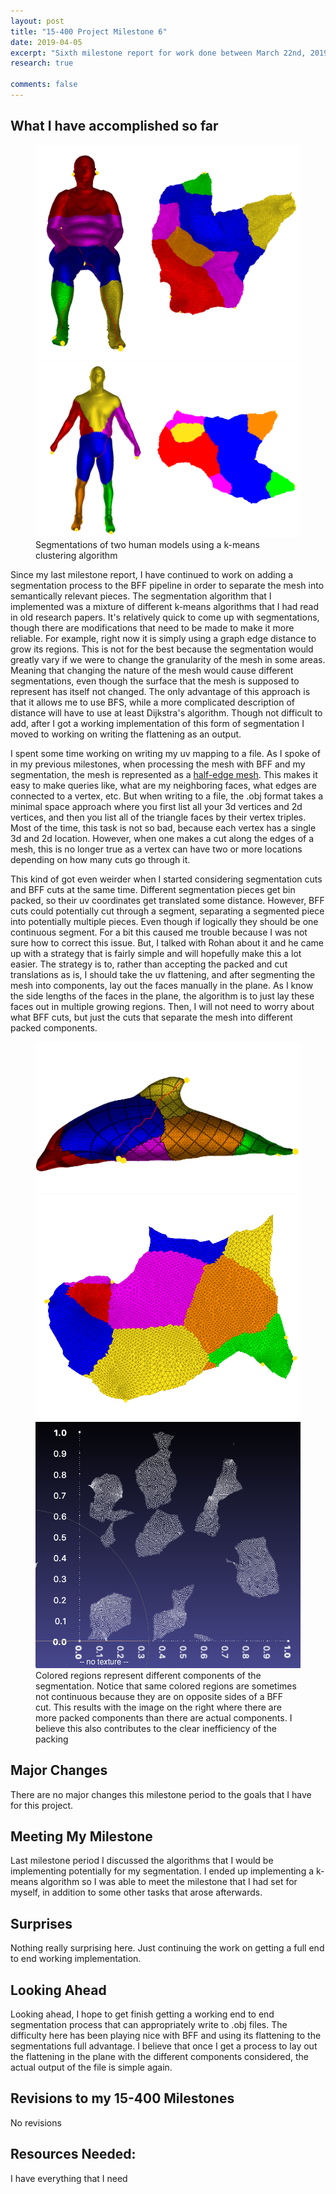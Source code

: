 ```yaml
---
layout: post
title: "15-400 Project Milestone 6"
date: 2019-04-05
excerpt: "Sixth milestone report for work done between March 22nd, 2019 and April 5th, 2019"
research: true

comments: false
---
```


## What I have accomplished so far

<figure class="half">
  <a href="/assets/img/research/basic-kmeans-segmentation.png"><img src="/assets/img/research/basic-kmeans-segmentation.png"></a>
  <a href="/assets/img/research/basic-kmeans-segmentation2.png"><img src="/assets/img/research/basic-kmeans-segmentation2.png"></a>
  <figcaption>Segmentations of two human models using a k-means clustering algorithm</figcaption>
</figure>

Since my last milestone report, I have continued to work on adding a segmentation process to the BFF pipeline in order to separate the mesh into semantically relevant pieces. The segmentation algorithm that I implemented was a mixture of different k-means algorithms that I had read in old research papers. It's relatively quick to come up with segmentations, though there are modifications that need to be made to make it more reliable. For example, right now it is simply using a graph edge distance to grow its regions. This is not for the best because the segmentation would greatly vary if we were to change the granularity of the mesh in some areas. Meaning that changing the nature of the mesh would cause different segmentations, even though the surface that the mesh is supposed to represent has itself not changed. The only advantage of this approach is that it allows me to use BFS, while a more complicated description of distance will have to use at least Dijkstra's algorithm. Though not difficult to add, after I got a working implementation of this form of segmentation I moved to working on writing the flattening as an output.

I spent some time working on writing my uv mapping to a file. As I spoke of in my previous milestones, when processing the mesh with BFF and my segmentation, the mesh is represented as a [half-edge mesh](http://www.openmesh.org/Documentation/OpenMesh-Doc-Latest/a03930.html). This makes it easy to make queries like, what are my neighboring faces, what edges are connected to a vertex, etc. But when writing to a file, the .obj format takes a minimal space approach where you first list all your 3d vertices and 2d vertices, and then you list all of the triangle faces by their vertex triples. Most of the time, this task is not so bad, because each vertex has a single 3d and 2d location. However, when one makes a cut along the edges of a mesh, this is no longer true as a vertex can have two or more locations depending on how many cuts go through it.

This kind of got even weirder when I started considering segmentation cuts and BFF cuts at the same time. Different segmentation pieces get bin packed, so their uv coordinates get translated some distance. However, BFF cuts could potentially cut through a segment, separating a segmented piece into potentially multiple pieces. Even though if logically they should be one continuous segment. For a bit this caused me trouble because I was not sure how to correct this issue. But, I talked with Rohan about it and he came up with a strategy that is fairly simple and will hopefully make this a lot easier. The strategy is to, rather than accepting the packed and cut translations as is, I should take the uv flattening, and after segmenting the mesh into components, lay out the faces manually in the plane. As I know the side lengths of the faces in the plane, the algorithm is to just lay these faces out in multiple growing regions. Then, I will not need to worry about what BFF cuts, but just the cuts that separate the mesh into different packed components. 

<figure class="third">
  <a href="/assets/img/research/dolphin.png"><img src="/assets/img/research/dolphin.png"></a>
  <a href="/assets/img/research/dolphin_components_bff.png"><img src="/assets/img/research/dolphin_components_bff.png"></a>
  <a href="/assets/img/research/dolphin_components.png"><img src="/assets/img/research/dolphin_components.png"></a>
  <figcaption>Colored regions represent different components of the segmentation. Notice that same colored regions are sometimes not continuous because they are on opposite sides of a BFF cut. This results with the image on the right where there are more packed components than there are actual components. I believe this also contributes to the clear inefficiency of the packing</figcaption>
</figure>

## Major Changes

There are no major changes this milestone period to the goals that I have for this project.

## Meeting My Milestone

Last milestone period I discussed the algorithms that I would be implementing potentially for my segmentation. I ended up implementing a k-means algorithm so I was able to meet the milestone that I had set for myself, in addition to some other tasks that arose afterwards. 

## Surprises

Nothing really surprising here. Just continuing the work on getting a full end to end working implementation. 

## Looking Ahead

Looking ahead, I hope to get finish getting a working end to end segmentation process that can appropriately write to .obj files. The difficulty here has been playing nice with BFF and using its flattening to the segmentations full advantage. I believe that once I get a process to lay out the flattening in the plane with the different components considered, the actual output of the file is simple again.  

## Revisions to my 15-400 Milestones

No revisions

## Resources Needed:
I have everything that I need
